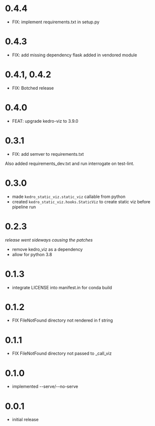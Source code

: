 # 0.4.4

* FIX: implement requirements.txt in setup.py

# 0.4.3

* FIX: add missing dependency flask added in vendored module

# 0.4.1, 0.4.2

* FIX: Botched release

# 0.4.0

* FEAT: upgrade kedro-viz to 3.9.0

# 0.3.1

* FIX: add semver to requirements.txt

Also added requirements_dev.txt and run interrogate on test-lint.

# 0.3.0

* made `kedro_static_viz.static_viz` callable from python
* created `kedro_static_viz.hooks.StaticViz` to create static viz before pipeline run

# 0.2.3

_release went sideways causing the patches_

* remove kedro_viz as a dependency
* allow for python 3.8

# 0.1.3

* integrate LICENSE into manifest.in for conda build

# 0.1.2

* FIX FileNotFound directory not rendered in f string

# 0.1.1

* FIX FileNotFound directory not passed to _call_viz

# 0.1.0

* implemented --serve/--no-serve

# 0.0.1

* initial release

